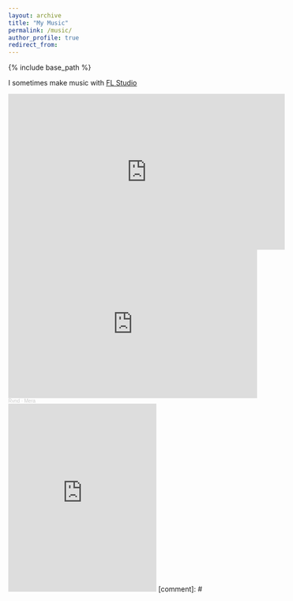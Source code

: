 ```yaml
---
layout: archive
title: "My Music"
permalink: /music/
author_profile: true
redirect_from:
---
```


{% include base_path %}

I sometimes make music with [FL Studio](https://www.image-line.com/flstudio/)

<iframe width="560" height="315" src="https://www.youtube.com/embed/liVJyGJRHZo" frameborder="0" allow="accelerometer; autoplay; encrypted-media; gyroscope; picture-in-picture" allowfullscreen></iframe>


<iframe width="100%" height="300" scrolling="no" frameborder="no" allow="autoplay" src="https://w.soundcloud.com/player/?url=https%3A//api.soundcloud.com/tracks/937801876&color=%23ff5500&auto_play=false&hide_related=false&show_comments=true&show_user=true&show_reposts=false&show_teaser=true&visual=true"></iframe><div style="font-size: 10px; color: #cccccc;line-break: anywhere;word-break: normal;overflow: hidden;white-space: nowrap;text-overflow: ellipsis; font-family: Interstate,Lucida Grande,Lucida Sans Unicode,Lucida Sans,Garuda,Verdana,Tahoma,sans-serif;font-weight: 100;"><a href="https://soundcloud.com/rvnds" title="Rvnd" target="_blank" style="color: #cccccc; text-decoration: none;">Rvnd</a> · <a href="https://soundcloud.com/rvnds/mera" title="Mera" target="_blank" style="color: #cccccc; text-decoration: none;">Mera</a></div>

<iframe src="https://open.spotify.com/embed/artist/0dMu00TVoy0TlyfceC3u3b" width="300" height="380" frameborder="0" allowtransparency="true" allow="encrypted-media"></iframe>
[comment]: #
<!-- Publications
======
  <ul>{% for post in site.publications %}
    {% include archive-single-cv.html %}
  {% endfor %}</ul>
  
Talks
======
  <ul>{% for post in site.talks %}
    {% include archive-single-talk-cv.html %}
  {% endfor %}</ul>
  
Teaching
======
  <ul>{% for post in site.teaching %}
    {% include archive-single-cv.html %}
  {% endfor %}</ul> -->

